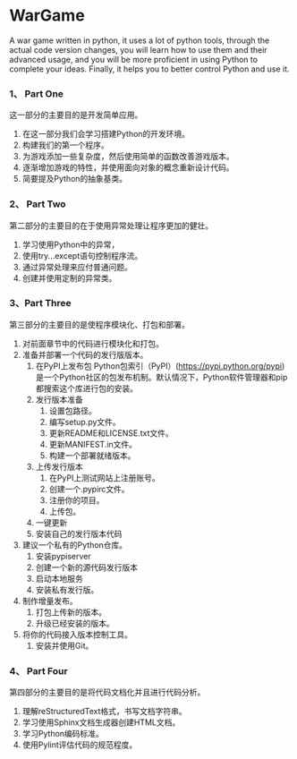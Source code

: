 # WarGame

A war game written in python, it uses a lot of python tools, through the actual code version changes, you will learn how to use them and their advanced usage, and you will be more proficient in using Python to complete your ideas. Finally, it helps you to better control Python and use it.

### 1、 Part One
这一部分的主要目的是开发简单应用。

 1. 在这一部分我们会学习搭建Python的开发环境。
 2. 构建我们的第一个程序。
 3. 为游戏添加一些复杂度，然后使用简单的函数改善游戏版本。
 4. 逐渐增加游戏的特性，并使用面向对象的概念重新设计代码。
 5. 简要提及Python的抽象基类。

### 2、 Part Two
第二部分的主要目的在于使用异常处理让程序更加的健壮。

 1. 学习使用Python中的异常，
 2. 使用try...except语句控制程序流。
 3. 通过异常处理来应付普通问题。
 4. 创建并使用定制的异常类。

### 3、Part Three
第三部分的主要目的是使程序模块化、打包和部署。

 1. 对前面章节中的代码进行模块化和打包。
 2. 准备并部署一个代码的发行版版本。
	 1. 在PyPI上发布包
		 Python包索引（PyPI）(https://pypi.python.org/pypi)是一个Python社区的包发布机制。默认情况下，Python软件管理器和pip都搜索这个库进行包的安装。
	 2.  发行版本准备
		 1. 设置包路径。
		 2. 编写setup.py文件。
		 3. 更新README和LICENSE.txt文件。
		 4. 更新MANIFEST.in文件。
		 5. 构建一个部署就绪版本。
	 3. 上传发行版本
		 1. 在PyPI上测试网站上注册账号。
		 2. 创建一个.pypirc文件。
		 3. 注册你的项目。
		 4. 上传包。
	4. 一键更新
	5. 安装自己的发行版本代码
 3. 建议一个私有的Python仓库。
	 1. 安装pypiserver
	 2. 创建一个新的源代码发行版本
	 3. 启动本地服务
	 4. 安装私有发行版。
 4. 制作增量发布。
	 1. 打包上传新的版本。
	 2. 升级已经安装的版本。
 5. 将你的代码接入版本控制工具。
	 1. 安装并使用Git。 

### 4、 Part Four
第四部分的主要目的是将代码文档化并且进行代码分析。

 1. 理解reStructuredText格式，书写文档字符串。
 2. 学习使用Sphinx文档生成器创建HTML文档。
 3. 学习Python编码标准。
 4. 使用Pylint评估代码的规范程度。



